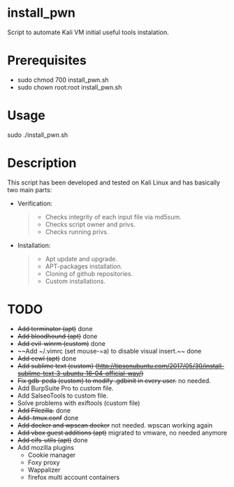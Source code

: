# install_pwn
Script to automate Kali VM initial useful tools instalation.

# Prerequisites
- sudo chmod 700 install_pwn.sh
- sudo chown root:root install_pwn.sh

# Usage
sudo ./install_pwn.sh

# Description
This script has been developed and tested on Kali Linux and has basically two main parts:
- Verification: 
  > - Checks integrity of each input file via md5sum.
  > - Checks script owner and privs.
  > - Checks running privs.

- Installation:
  > - Apt update and upgrade.
  > - APT-packages installation.
  > - Cloning of github repositories.
  > - Custom installations.

# TODO
- ~~Add terminator (apt)~~ done
- ~~Add bloodhound (apt)~~ done
- ~~Add evil-winrm (custom)~~ done
- ~~Add ~/.vimrc (set mouse-=a) to disable visual insert.~~ done
- ~~Add cewl (apt)~~ done
- ~~Add sublime text (custom) (http://tipsonubuntu.com/2017/05/30/install-sublime-text-3-ubuntu-16-04-official-way/)~~
- ~~Fix gdb-peda (custom) to modify .gdbinit in every user.~~ no needed.
- Add BurpSuite Pro to custom file.
- Add SalseoTools to custom file.
- Solve problems with exiftools (custom file)
- ~~Add Filezilla.~~ done
- ~~Add .tmux.conf~~ done
- ~~Add docker and wpscan docker~~ not needed. wpscan working again
- ~~Add vbox guest additions (apt)~~ migrated to vmware, no needed anymore
- ~~Add cifs-utils (apt)~~ done
- Add mozilla plugins
  - Cookie manager
  - Foxy proxy
  - Wappalizer
  - firefox multi account containers

